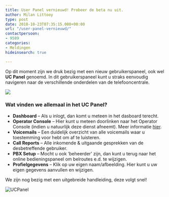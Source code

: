 ```yaml
---
title: User Panel vernieuwd! Probeer de beta nu uit.
author: Milan Littooy
type: post
date: 2018-10-23T07:35:15.000+00:00
url: "/user-panel-vernieuwd/"
contactpersoon:
- 9589
categories:
- Meldingen
hideinsearch: true

---
```

Op dit moment zijn we druk bezig met een nieuw gebruikerspaneel, ook wel **UC Panel** genoemd. In dit gebruikerspaneel kunt u straks eenvoudig navigeren naar de verschillende onderdelen van de telefooncentrale.
<!--more-->

![](https://res.cloudinary.com/callvoip/image/upload/v1556692961/UCPanelNW2-1024x585.png)

### Wat vinden we allemaal in het UC Panel?

*   **Dashboard** – Als u inlogt, dan komt u meteen in het dasboard terecht.
*   **Operator Console** – Hier kunt u meteen doorlinken naar het Operator Console (indien u natuurlijk deze dienst afneemt). Meer informatie [hier](https://www.callvoiptelefonie.nl/operator-console/).
*   **Voicemails** – Een duidelijk overzicht van alle voicemails waar u toestemming voor hebt om af te luisteren.
*   **Call Reports** – Alle inkomende & uitgaande gesprekken van de desbetreffende gebruiker.
*   **PBX Setup** – Mocht u ook ‘beheerder’ zijn, dan kunt u terug naar het online bedieningspaneel om belroutes e.d. te wijzigen.
*   **Profielgegevens** – Klik op uw eigen naam/afbeelding. Hier kunt u uw eigen gegevens aanvullen en wijzigen.

 We zijn nog bezig met een uitgebreide handleiding, deze volgt snel!

<img src="https://res.cloudinary.com/callvoip/image/upload/v1556647042/UCPanelNW.png" alt="UCPanel" class="alignright size-full" />